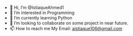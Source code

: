 - 👋 Hi, I’m @IstiaqueAhmed1
- 👀 I’m interested in Programming
- 🌱 I’m currently learning Python
- 💞️ I’m looking to collaborate on some project in near future.
- 📫 How to reach me My Email: aistiaque106@gmail.com

<!---
IstiaqueAhmed1/IstiaqueAhmed1 is a ✨ special ✨ repository because its `README.md` (this file) appears on your GitHub profile.
You can click the Preview link to take a look at your changes.
--->
